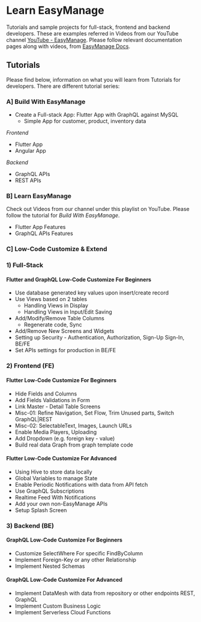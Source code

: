 # Learn EasyManage

Tutorials and sample projects for full-stack, frontend and backend developers. These are examples referred in Videos from our YouTube channel [YouTube - EasyManage](https://www.youtube.com/@TeamEasyManage). Please follow relevant documentation pages along with videos, from [EasyManage Docs](https://easymanage.com/res/docs/intro/).

## Tutorials

Please find below, information on what you will learn from Tutorials for developers. There are different tutorial series:

### A] Build With EasyManage

- Create a Full-stack App: Flutter App with GraphQL against MySQL
  - Simple App for customer, product, inventory data

*Frontend*
- Flutter App
- Angular App

*Backend*
- GraphQL APIs
- REST APIs


### B] Learn EasyManage

Check out Videos from our channel under this playlist on YouTube. Please follow the tutorial for *Build With EasyManage*.

- Flutter App Features
- GraphQL APIs Features


### C] Low-Code Customize & Extend

### 1) Full-Stack

#### Flutter and GraphQL Low-Code Customize For Beginners

  - Use database generated key values upon insert/create record
  - Use Views based on 2 tables
    - Handling Views in Display
    - Handling Views in Input/Edit Saving
  - Add/Modify/Remove Table Columns
    - Regenerate code, Sync
  - Add/Remove New Screens and Widgets
  - Setting up Security - Authentication, Authorization, Sign-Up Sign-In, BE/FE
  - Set APIs settings for production in BE/FE

### 2) Frontend (FE)

#### Flutter Low-Code Customize For Beginners

  - Hide Fields and Columns
  - Add Fields Validations in Form
  - Link Master - Detail Table Screens
  - Misc-01: Refine Navigation, Set Flow, Trim Unused parts, Switch GraphQL|REST
  - Misc-02: SelectableText, Images, Launch URLs
  - Enable Media Players, Uploading
  - Add Dropdown (e.g. foreign key - value)
  - Build real data Graph from graph template code

#### Flutter Low-Code Customize For Advanced

  - Using Hive to store data locally
  - Global Variables to manage State
  - Enable Periodic Notifications with data from API fetch
  - Use GraphQL Subscriptions
  - Realtime Feed With Notifications
  - Add your own non-EasyManage APIs
  - Setup Splash Screen

<!--
#### Flutter Customize Example Use Case
  - How to implment shopping cart
-->

### 3) Backend (BE)

#### GraphQL Low-Code Customize For Beginners

  - Customize SelectWhere For specific FindByColumn
  - Implement Foreign-Key or any other Relationship
  - Implement Nested Schemas

#### GraphQL Low-Code Customize For Advanced

  - Implement DataMesh with data from repository or other endpoints REST, GraphQL
  - Implement Custom Business Logic
  - Implement Serverless Cloud Functions


<!--
### Databases

- GraphQL APIs with Azure SQL
- GraphQL APIs with Oracle

### Build With EasyManage for Advanced

- Flutter App with GraphQL against MySQL
  - App For Education 24x7 Services Booking
    - No-Code Build
    - Low-Code Customize
-->
